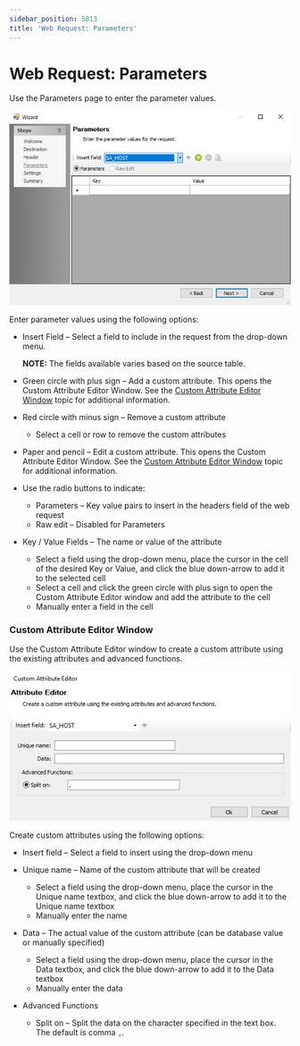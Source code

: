 ```yaml
---
sidebar_position: 5813
title: 'Web Request: Parameters'
---
```


# Web Request: Parameters

Use the Parameters page to enter the parameter values.

![Web Request Action Module Wizard Parameters page](../../../../../../../static/images/AccessAnalyzer_12.0/Content/Resources/Images/EnterpriseAuditor/Admin/Action/WebRequest/Parameters.png "Web Request Action Module Wizard Parameters page")

Enter parameter values using the following options:

* Insert Field – Select a field to include in the request from the drop-down menu.

  **NOTE:** The fields available varies based on the source table.
* Green circle with plus sign – Add a custom attribute. This opens the Custom Attribute Editor Window. See the [Custom Attribute Editor Window](#Custom "Custom Attribute Editor Window") topic for additional information.
* Red circle with minus sign – Remove a custom attribute

  * Select a cell or row to remove the custom attributes
* Paper and pencil – Edit a custom attribute. This opens the Custom Attribute Editor Window. See the [Custom Attribute Editor Window](#Custom "Custom Attribute Editor Window") topic for additional information.
* Use the radio buttons to indicate:

  * Parameters – Key value pairs to insert in the headers field of the web request
  * Raw edit – Disabled for Parameters
* Key / Value Fields – The name or value of the attribute

  * Select a field using the drop-down menu, place the cursor in the cell of the desired Key or Value, and click the blue down-arrow to add it to the selected cell
  * Select a cell and click the green circle with plus sign to open the Custom Attribute Editor window and add the attribute to the cell
  * Manually enter a field in the cell

### Custom Attribute Editor Window

Use the Custom Attribute Editor window to create a custom attribute using the existing attributes and advanced functions.

![Custom Attribute Editor Window](../../../../../../../static/images/AccessAnalyzer_12.0/Content/Resources/Images/EnterpriseAuditor/Admin/Action/WebRequest/CustomAttributeEditor.png "Custom Attribute Editor Window")

Create custom attributes using the following options:

* Insert field – Select a field to insert using the drop-down menu
* Unique name – Name of the custom attribute that will be created

  * Select a field using the drop-down menu, place the cursor in the Unique name textbox, and click the blue down-arrow to add it to the Unique name textbox
  * Manually enter the name
* Data – The actual value of the custom attribute (can be database value or manually specified)

  * Select a field using the drop-down menu, place the cursor in the Data textbox, and click the blue down-arrow to add it to the Data textbox
  * Manually enter the data
* Advanced Functions

  * Split on – Split the data on the character specified in the text box. The default is comma `,`.